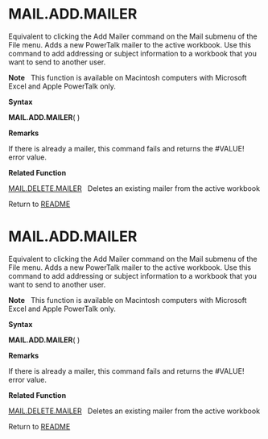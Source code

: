 # MAIL.ADD.MAILER

Equivalent to clicking the Add Mailer command on the Mail submenu of the
File menu. Adds a new PowerTalk mailer to the active workbook. Use this
command to add addressing or subject information to a workbook that you
want to send to another user.

**Note**&nbsp;&nbsp;&nbsp;This function is available on Macintosh
computers with Microsoft Excel and Apple PowerTalk only.

**Syntax**

**MAIL.ADD.MAILER**( )

**Remarks**

If there is already a mailer, this command fails and returns the
\#VALUE\! error value.

**Related Function**

[MAIL.DELETE.MAILER](MAIL.DELETE.MAILER.md)&nbsp;&nbsp;&nbsp;Deletes an existing mailer from the
active workbook



Return to [README](README.md#M)

# MAIL.ADD.MAILER

Equivalent to clicking the Add Mailer command on the Mail submenu of the
File menu. Adds a new PowerTalk mailer to the active workbook. Use this
command to add addressing or subject information to a workbook that you
want to send to another user.

**Note**&nbsp;&nbsp;&nbsp;This function is available on Macintosh
computers with Microsoft Excel and Apple PowerTalk only.

**Syntax**

**MAIL.ADD.MAILER**( )

**Remarks**

If there is already a mailer, this command fails and returns the
\#VALUE\! error value.

**Related Function**

[MAIL.DELETE.MAILER](MAIL.DELETE.MAILER.md)&nbsp;&nbsp;&nbsp;Deletes an existing mailer from the
active workbook



Return to [README](README.md#M)

